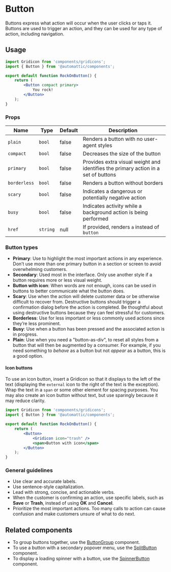 # Button

Buttons express what action will occur when the user clicks or taps it. Buttons are used to trigger an action, and they can be used for any type of action, including navigation.

## Usage

```jsx
import Gridicon from 'components/gridicons';
import { Button } from '@automattic/components';

export default function RockOnButton() {
	return (
		<Button compact primary>
			You rock!
		</Button>
	);
}
```

### Props

| Name         | Type     | Default | Description                                                                        |
| ------------ | -------- | ------- | ---------------------------------------------------------------------------------- |
| `plain`      | `bool`   | false   | Renders a button with no user-agent styles                                         |
| `compact`    | `bool`   | false   | Decreases the size of the button                                                   |
| `primary`    | `bool`   | false   | Provides extra visual weight and identifies the primary action in a set of buttons |
| `borderless` | `bool`   | false   | Renders a button without borders                                                   |
| `scary`      | `bool`   | false   | Indicates a dangerous or potentially negative action                               |
| `busy`       | `bool`   | false   | Indicates activity while a background action is being performed                    |
| `href`       | `string` | null    | If provided, renders `a` instead of `button`                                       |

### Button types

- **Primary**: Use to highlight the most important actions in any experience. Don’t use more than one primary button in a section or screen to avoid overwhelming customers.
- **Secondary**: Used most in the interface. Only use another style if a button requires more or less visual weight.
- **Button with icon**: When words are not enough, icons can be used in buttons to better communicate what the button does.
- **Scary**: Use when the action will delete customer data or be otherwise difficult to recover from. Destructive buttons should trigger a confirmation dialog before the action is completed. Be thoughtful about using destructive buttons because they can feel stressful for customers.
- **Borderless**: Use for less important or less commonly used actions since they’re less prominent.
- **Busy**: Use when a button has been pressed and the associated action is in progress.
- **Plain**: Use when you need a "button-as-div", to reset all styles from a button that will then be augmented by a consumer. For example, if you need something to _behave_ as a button but not _appear_ as a button, this is a good option.

#### Icon buttons

To use an icon button, insert a Gridicon so that it displays to the left of the text (displaying the `external` icon to the right of the text is the exception). Wrap the text in a `span` or some other element for spacing purposes. You may also create an icon button without text, but use sparingly because it may reduce clarity.

```jsx
import Gridicon from 'components/gridicons';
import { Button } from '@automattic/components';

export default function RockOnButton() {
	return (
		<Button>
			<Gridicon icon="trash" />
			<span>Button with icon</span>
		</Button>
	);
}
```

### General guidelines

- Use clear and accurate labels.
- Use sentence-style capitalization.
- Lead with strong, concise, and actionable verbs.
- When the customer is confirming an action, use specific labels, such as **Save** or **Trash**, instead of using **OK** and **Cancel**.
- Prioritize the most important actions. Too many calls to action can cause confusion and make customers unsure of what to do next.

## Related components

- To group buttons together, use the [ButtonGroup](./button-group) component.
- To use a button with a secondary popover menu, use the [SplitButton](./split-button) component.
- To display a loading spinner with a button, use the [SpinnerButton](./spinner-button) component.
